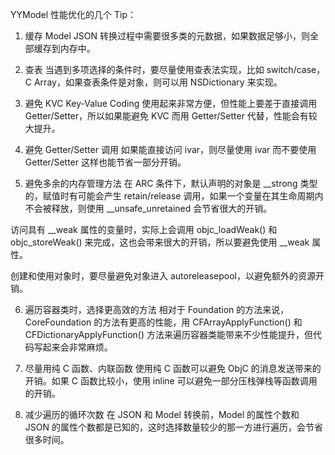 YYModel 性能优化的几个 Tip：

1. 缓存
Model JSON 转换过程中需要很多类的元数据，如果数据足够小，则全部缓存到内存中。

2. 查表
当遇到多项选择的条件时，要尽量使用查表法实现，比如 switch/case，C Array，如果查表条件是对象，则可以用 NSDictionary 来实现。

3. 避免 KVC
Key-Value Coding 使用起来非常方便，但性能上要差于直接调用 Getter/Setter，所以如果能避免 KVC 而用 Getter/Setter 代替，性能会有较大提升。

4. 避免 Getter/Setter 调用
如果能直接访问 ivar，则尽量使用 ivar 而不要使用 Getter/Setter 这样也能节省一部分开销。

5. 避免多余的内存管理方法
在 ARC 条件下，默认声明的对象是 __strong 类型的，赋值时有可能会产生 retain/release 调用，如果一个变量在其生命周期内不会被释放，则使用 __unsafe_unretained 会节省很大的开销。

访问具有 __weak 属性的变量时，实际上会调用 objc_loadWeak() 和 objc_storeWeak() 来完成，这也会带来很大的开销，所以要避免使用 __weak 属性。

创建和使用对象时，要尽量避免对象进入 autoreleasepool，以避免额外的资源开销。

6. 遍历容器类时，选择更高效的方法
相对于 Foundation 的方法来说，CoreFoundation 的方法有更高的性能，用 CFArrayApplyFunction() 和 CFDictionaryApplyFunction() 方法来遍历容器类能带来不少性能提升，但代码写起来会非常麻烦。

7. 尽量用纯 C 函数、内联函数
使用纯 C 函数可以避免 ObjC 的消息发送带来的开销。如果 C 函数比较小，使用 inline 可以避免一部分压栈弹栈等函数调用的开销。

8. 减少遍历的循环次数
在 JSON 和 Model 转换前，Model 的属性个数和 JSON 的属性个数都是已知的，这时选择数量较少的那一方进行遍历，会节省很多时间。
